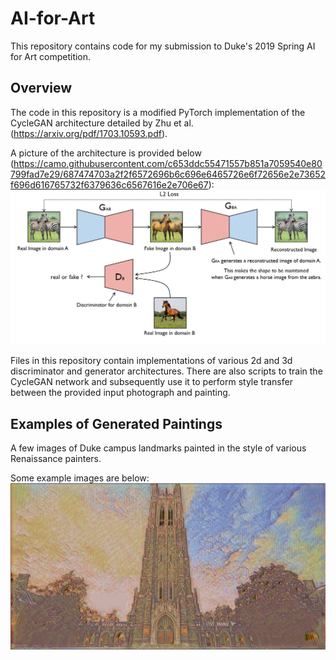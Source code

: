 # AI-for-Art 
This repository contains code for my submission to Duke's 2019 Spring AI for Art competition.

## Overview
The code in this repository is a modified PyTorch implementation of the CycleGAN architecture detailed by Zhu et al. (https://arxiv.org/pdf/1703.10593.pdf). 

A picture of the architecture is provided below (https://camo.githubusercontent.com/c653ddc55471557b851a7059540e80799fad7e29/687474703a2f2f6572696b6c696e6465726e6f72656e2e73652f696d616765732f6379636c6567616e2e706e67):
![alt text](https://github.com/avellal14/AI-for-Art/blob/master/cyclegan.png)

Files in this repository contain implementations of various 2d and 3d discriminator and generator architectures. There are also scripts to train the CycleGAN network and subsequently use it to perform style transfer between the provided input photograph and painting.

## Examples of Generated Paintings
A few images of Duke campus landmarks painted in the style of various Renaissance painters.

Some example images are below: 
![alt text](https://github.com/avellal14/AI-for-Art/blob/master/AI_for_Art_1.png)
